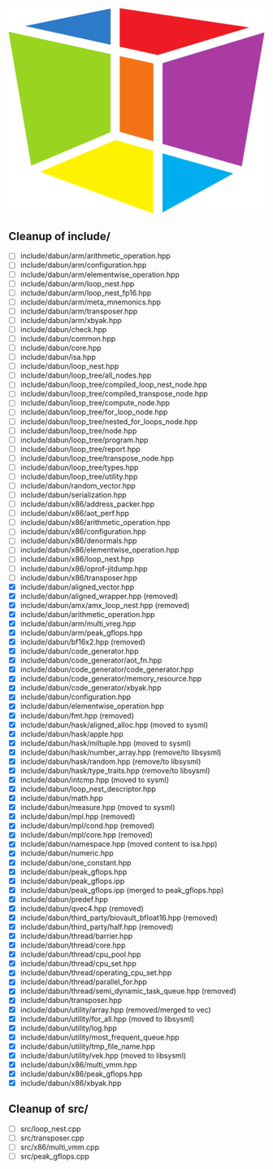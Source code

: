 ![dabun logo](/assets/logo/icononly_transparent_nobuffer.png)

## Cleanup of include/

- [ ] include/dabun/arm/arithmetic_operation.hpp
- [ ] include/dabun/arm/configuration.hpp
- [ ] include/dabun/arm/elementwise_operation.hpp
- [ ] include/dabun/arm/loop_nest.hpp
- [ ] include/dabun/arm/loop_nest_fp16.hpp
- [ ] include/dabun/arm/meta_mnemonics.hpp
- [ ] include/dabun/arm/transposer.hpp
- [ ] include/dabun/arm/xbyak.hpp
- [ ] include/dabun/check.hpp
- [ ] include/dabun/common.hpp
- [ ] include/dabun/core.hpp
- [ ] include/dabun/isa.hpp
- [ ] include/dabun/loop_nest.hpp
- [ ] include/dabun/loop_tree/all_nodes.hpp
- [ ] include/dabun/loop_tree/compiled_loop_nest_node.hpp
- [ ] include/dabun/loop_tree/compiled_transpose_node.hpp
- [ ] include/dabun/loop_tree/compute_node.hpp
- [ ] include/dabun/loop_tree/for_loop_node.hpp
- [ ] include/dabun/loop_tree/nested_for_loops_node.hpp
- [ ] include/dabun/loop_tree/node.hpp
- [ ] include/dabun/loop_tree/program.hpp
- [ ] include/dabun/loop_tree/report.hpp
- [ ] include/dabun/loop_tree/transpose_node.hpp
- [ ] include/dabun/loop_tree/types.hpp
- [ ] include/dabun/loop_tree/utility.hpp
- [ ] include/dabun/random_vector.hpp
- [ ] include/dabun/serialization.hpp
- [ ] include/dabun/x86/address_packer.hpp
- [ ] include/dabun/x86/aot_perf.hpp
- [ ] include/dabun/x86/arithmetic_operation.hpp
- [ ] include/dabun/x86/configuration.hpp
- [ ] include/dabun/x86/denormals.hpp
- [ ] include/dabun/x86/elementwise_operation.hpp
- [ ] include/dabun/x86/loop_nest.hpp
- [ ] include/dabun/x86/oprof-jitdump.hpp
- [ ] include/dabun/x86/transposer.hpp
- [x] include/dabun/aligned_vector.hpp
- [x] include/dabun/aligned_wrapper.hpp (removed)
- [x] include/dabun/amx/amx_loop_nest.hpp (removed)
- [x] include/dabun/arithmetic_operation.hpp
- [x] include/dabun/arm/multi_vreg.hpp
- [x] include/dabun/arm/peak_gflops.hpp
- [x] include/dabun/bf16x2.hpp (removed)
- [x] include/dabun/code_generator.hpp
- [x] include/dabun/code_generator/aot_fn.hpp
- [x] include/dabun/code_generator/code_generator.hpp
- [x] include/dabun/code_generator/memory_resource.hpp
- [x] include/dabun/code_generator/xbyak.hpp
- [x] include/dabun/configuration.hpp
- [x] include/dabun/elementwise_operation.hpp
- [x] include/dabun/fmt.hpp (removed)
- [x] include/dabun/hask/aligned_alloc.hpp (moved to sysml)
- [x] include/dabun/hask/apple.hpp
- [x] include/dabun/hask/miltuple.hpp (moved to sysml)
- [x] include/dabun/hask/number_array.hpp  (remove/to libsysml)
- [x] include/dabun/hask/random.hpp  (remove/to libsysml)
- [x] include/dabun/hask/type_traits.hpp (remove/to libsysml)
- [x] include/dabun/intcmp.hpp (moved to sysml)
- [x] include/dabun/loop_nest_descriptor.hpp
- [x] include/dabun/math.hpp
- [x] include/dabun/measure.hpp (moved to sysml)
- [x] include/dabun/mpl.hpp (removed)
- [x] include/dabun/mpl/cond.hpp (removed)
- [x] include/dabun/mpl/core.hpp (removed)
- [x] include/dabun/namespace.hpp (moved content to isa.hpp)
- [x] include/dabun/numeric.hpp
- [x] include/dabun/one_constant.hpp
- [x] include/dabun/peak_gflops.hpp
- [x] include/dabun/peak_gflops.ipp
- [x] include/dabun/peak_gflops.ipp (merged to peak_gflops.hpp)
- [x] include/dabun/predef.hpp
- [x] include/dabun/qvec4.hpp (removed)
- [x] include/dabun/third_party/biovault_bfloat16.hpp (removed)
- [x] include/dabun/third_party/half.hpp (removed)
- [x] include/dabun/thread/barrier.hpp
- [x] include/dabun/thread/core.hpp
- [x] include/dabun/thread/cpu_pool.hpp
- [x] include/dabun/thread/cpu_set.hpp
- [x] include/dabun/thread/operating_cpu_set.hpp
- [x] include/dabun/thread/parallel_for.hpp
- [x] include/dabun/thread/semi_dynamic_task_queue.hpp (removed)
- [x] include/dabun/transposer.hpp
- [x] include/dabun/utility/array.hpp (removed/merged to vec)
- [x] include/dabun/utility/for_all.hpp (moved to libsysml)
- [x] include/dabun/utility/log.hpp
- [x] include/dabun/utility/most_frequent_queue.hpp
- [x] include/dabun/utility/tmp_file_name.hpp
- [x] include/dabun/utility/vek.hpp  (moved to libsysml)
- [x] include/dabun/x86/multi_vmm.hpp
- [x] include/dabun/x86/peak_gflops.hpp
- [x] include/dabun/x86/xbyak.hpp

## Cleanup of src/

- [ ] src/loop_nest.cpp
- [ ] src/transposer.cpp
- [ ] src/x86/multi_vmm.cpp
- [ ] src/peak_gflops.cpp